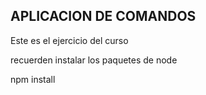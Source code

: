 ## APLICACION DE COMANDOS

Este es el ejercicio del curso 


recuerden instalar los paquetes de node 

npm install

